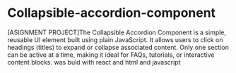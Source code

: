 # Collapsible-accordion-component
[ASIGNMENT PROJECT]The Collapsible Accordion Component is a simple, reusable UI element built using plain JavaScript. It allows users to click on headings (titles) to expand or collapse associated content. Only one section can be active at a time, making it ideal for FAQs, tutorials, or interactive content blocks.
was buld with react and html and javascript
